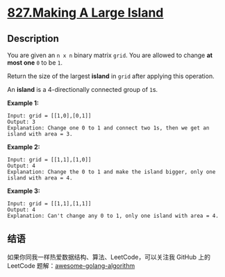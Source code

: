 # [827.Making A Large Island][title]

## Description
You are given an `n x n` binary matrix `grid`. You are allowed to change **at most one** `0` to be `1`.

Return the size of the largest **island** in `grid` after applying this operation.

An **island** is a 4-directionally connected group of `1`s.

**Example 1:**

```
Input: grid = [[1,0],[0,1]]
Output: 3
Explanation: Change one 0 to 1 and connect two 1s, then we get an island with area = 3.
```

**Example 2:**

```
Input: grid = [[1,1],[1,0]]
Output: 4
Explanation: Change the 0 to 1 and make the island bigger, only one island with area = 4.
```

**Example 3:**

```
Input: grid = [[1,1],[1,1]]
Output: 4
Explanation: Can't change any 0 to 1, only one island with area = 4.
```

## 结语

如果你同我一样热爱数据结构、算法、LeetCode，可以关注我 GitHub 上的 LeetCode 题解：[awesome-golang-algorithm][me]

[title]: https://leetcode.com/problems/making-a-large-island/
[me]: https://github.com/kylesliu/awesome-golang-algorithm
